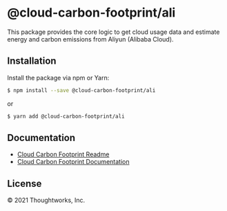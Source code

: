 # @cloud-carbon-footprint/ali

This package provides the core logic to get cloud usage data and estimate energy and carbon emissions from Aliyun (Alibaba Cloud).

## Installation

Install the package via npm or Yarn:

```sh
$ npm install --save @cloud-carbon-footprint/ali
```

or

```sh
$ yarn add @cloud-carbon-footprint/ali
```

## Documentation

- [Cloud Carbon Footprint Readme](https://github.com/cloud-carbon-footprint/cloud-carbon-footprint/blob/trunk/README.md)
- [Cloud Carbon Footprint Documentation](https://github.com/cloud-carbon-footprint/cloud-carbon-footprint/tree/trunk/microsite/docs/README.md)

## License

© 2021 Thoughtworks, Inc.
